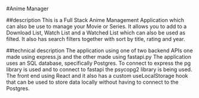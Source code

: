 #Anime Manager 

##description
This is a Full Stack Anime Management Application which can also be use to manage your Movie or Series. 
It allows you to add to a Download List, Watch List and a Watched List which can also be used as filted. 
It also has search filters together with sort by title, rating and year. 

##technical description
The application using one of two backend APIs one made using express.js and the other made using fastapi.py
The application uses an SQL database, specifically Postgres. 
To connect to express the pg library is used and to connect to fastapi the psycopg2 library is being used. 
The front end using React and it also has a custom useLocalStorage hook that can be used to store data locally without
having to connect to the Postgres. 

